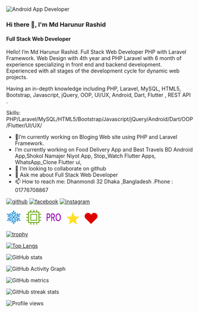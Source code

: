 ![Android App Developer](https://scontent.fdac136-1.fna.fbcdn.net/v/t39.30808-6/p720x720/264231253_1037847457070490_8952370619778119088_n.jpg?_nc_cat=108&ccb=1-5&_nc_sid=e3f864&_nc_eui2=AeG8F2a3YBuLaDbFc9idq0w6JAH4XfFVIfkkAfhd8VUh-fr8VvyfIPTFE0hUnJsXrN-YPPwOsfB2fyTCzFnpAKJb&_nc_ohc=Z77CC2nVAioAX8BpqtK&_nc_oc=AQk5Ktn0Ed72DMiUT9tJXQhWYaiRwI2DCnVrH7bg5SfksU_Hsu0nWRYXfGUjfk19-nU&_nc_ht=scontent.fdac136-1.fna&oh=00_AT8IcDvEy9ks4R8GBOqdF-YKS5i2Nmk6_gnRWftnKuC7TA&oe=61EB6AA5)

### Hi there 👋, I'm Md Harunur Rashid
#### Full Stack Web Developer


Hello! I’m Md Harunur Rashid. Full Stack Web Developer PHP with Laravel Framework. Web Design with 4th year and PHP  Laravel with 6 month of experience specializing in front end and backend development. Experienced with all stages of the development cycle for dynamic web projects.

Having an in-depth knowledge including PHP, Laravel, MySQL, HTML5, Bootstrap, Javascript, jQuery, OOP, UI/UX, Android, Dart, Flutter , REST API .

Skills: PHP/Laravel/MySQL/HTML5/Bootstrap/Javascript/jQuery/Android/Dart/OOP/Flutter/UI/UX/

- 🔭I’m currently working on Bloging Web site using PHP and Laravel Framework.
- I’m currently working on Food Delivery App and Best Travels BD Android App,Shokol Namajer Niyot App,  Stop_Watch Flutter Apps, WhatsApp_Clone Flutter ui,  
- 👯 I’m looking to collaborate on github 
- 💬 Ask me about Full Stack Web  Developer 
- 📫 How to reach me:  Dhanmondi 32 Dhaka ,Bangladesh .Phone : 01776708867 


[<img src='https://cdn.jsdelivr.net/npm/simple-icons@3.0.1/icons/github.svg' alt='github' height='40'>](https://github.com/https://github.com/harun077)  [<img src='https://cdn.jsdelivr.net/npm/simple-icons@3.0.1/icons/facebook.svg' alt='facebook' height='40'>](https://www.facebook.com/https://www.facebook.com/singerapon.babu)  [<img src='https://cdn.jsdelivr.net/npm/simple-icons@3.0.1/icons/instagram.svg' alt='instagram' height='40'>](https://www.instagram.com/https://www.instagram.com/ariyanbabu699/?hl=en/)  

<a href='https://archiveprogram.github.com/'><img src='https://raw.githubusercontent.com/acervenky/animated-github-badges/master/assets/acbadge.gif' width='40' height='40'></a> <a href='https://docs.github.com/en/developers'><img src='https://raw.githubusercontent.com/acervenky/animated-github-badges/master/assets/devbadge.gif' width='40' height='40'></a> <a href='https://github.com/pricing'><img src='https://raw.githubusercontent.com/acervenky/animated-github-badges/master/assets/pro.gif' width='40' height='40'></a> <a href='https://stars.github.com/'><img src='https://raw.githubusercontent.com/acervenky/animated-github-badges/master/assets/starbadge.gif' width='35' height='35'></a> <a href='https://docs.github.com/en/github/supporting-the-open-source-community-with-github-sponsors'><img src='https://raw.githubusercontent.com/acervenky/animated-github-badges/master/assets/sponsorbadge.gif' width='35' height='35'></a> 

[![trophy](https://github-profile-trophy.vercel.app/?username=https://github.com/harun077)](https://github.com/ryo-ma/github-profile-trophy)

[![Top Langs](https://github-readme-stats.vercel.app/api/top-langs/?username=https://github.com/harun077)](https://github.com/anuraghazra/github-readme-stats)

![GitHub stats](https://github-readme-stats.vercel.app/api?username=https://github.com/harun077&show_icons=true&count_private=true)  

![GitHub Activity Graph](https://activity-graph.herokuapp.com/graph?username=https://github.com/harun077)  

![GitHub metrics](https://metrics.lecoq.io/https://github.com/harun077)  

![GitHub streak stats](https://github-readme-streak-stats.herokuapp.com/?user=https://github.com/harun077)  

![Profile views](https://gpvc.arturio.dev/https://github.com/harun077)  

